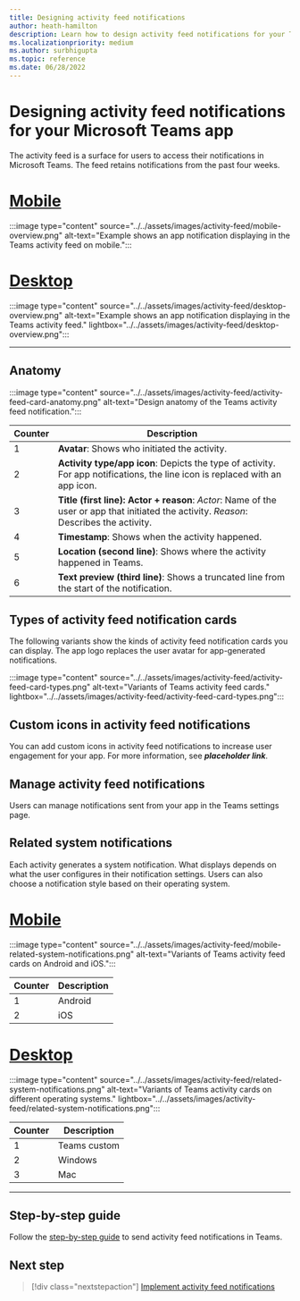 ```yaml
---
title: Designing activity feed notifications
author: heath-hamilton
description: Learn how to design activity feed notifications for your Teams app and get the Teams UI Kit. Develop notifications from Teams channel in Visual Studio C#
ms.localizationpriority: medium
ms.author: surbhigupta
ms.topic: reference
ms.date: 06/28/2022
---
```

# Designing activity feed notifications for your Microsoft Teams app

The activity feed is a surface for users to access their notifications in Microsoft Teams. The feed retains notifications from the past four weeks.

# [Mobile](#tab/mobile)

:::image type="content" source="../../assets/images/activity-feed/mobile-overview.png" alt-text="Example shows an app notification displaying in the Teams activity feed on mobile.":::

# [Desktop](#tab/desktop)

:::image type="content" source="../../assets/images/activity-feed/desktop-overview.png" alt-text="Example shows an app notification displaying in the Teams activity feed."  lightbox="../../assets/images/activity-feed/desktop-overview.png":::

---

## Anatomy

:::image type="content" source="../../assets/images/activity-feed/activity-feed-card-anatomy.png" alt-text="Design anatomy of the Teams activity feed notification.":::

|Counter|Description|
|----------|-----------|
|1|**Avatar**: Shows who initiated the activity.|
|2|**Activity type/app icon**: Depicts the type of activity. For app notifications, the line icon is replaced with an app icon.|
|3|**Title (first line): Actor + reason**: *Actor*: Name of the user or app that initiated the activity. *Reason*: Describes the activity.|
|4|**Timestamp**: Shows when the activity happened.|
|5|**Location (second line)**: Shows where the activity happened in Teams.|
|6|**Text preview (third line)**: Shows a truncated line from the start of the notification.|

## Types of activity feed notification cards

The following variants show the kinds of activity feed notification cards you can display. The app logo replaces the user avatar for app-generated notifications.

:::image type="content" source="../../assets/images/activity-feed/activity-feed-card-types.png" alt-text="Variants of Teams activity feed cards." lightbox="../../assets/images/activity-feed/activity-feed-card-types.png":::

## Custom icons in activity feed notifications

You can add custom icons in activity feed notifications to increase user engagement for your app. For more information, see ***placeholder link***.

## Manage activity feed notifications

Users can manage notifications sent from your app in the Teams settings page.

## Related system notifications

Each activity generates a system notification. What displays depends on what the user configures in their notification settings. Users can also choose a notification style based on their operating system.

# [Mobile](#tab/mobile)

:::image type="content" source="../../assets/images/activity-feed/mobile-related-system-notifications.png" alt-text="Variants of Teams activity feed cards on Android and iOS.":::

|Counter|Description|
|----------|-----------|
|1|Android|
|2|iOS|

# [Desktop](#tab/desktop)

:::image type="content" source="../../assets/images/activity-feed/related-system-notifications.png" alt-text="Variants of Teams activity cards on different operating systems." lightbox="../../assets/images/activity-feed/related-system-notifications.png":::

|Counter|Description|
|----------|-----------|
|1|Teams custom|
|2|Windows|
|3|Mac|

---

## Step-by-step guide

Follow the [step-by-step guide](../../sbs-graphactivity-feedbroadcast.yml) to send activity feed notifications in Teams.

## Next step

> [!div class="nextstepaction"]
> [Implement activity feed notifications](/graph/teams-send-activityfeednotifications)
